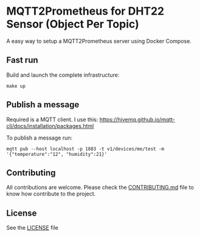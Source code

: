 
# MQTT2Prometheus for DHT22 Sensor (Object Per Topic)

A easy way to setup a MQTT2Prometheus server using Docker Compose.

## Fast run

Build and launch the complete infrastructure:

```
make up
```

## Publish a message

Required is a MQTT client. I use this: https://hivemq.github.io/mqtt-cli/docs/installation/packages.html

To publish a message run:

```
mqtt pub --host localhost -p 1883 -t v1/devices/me/test -m '{"temperature":"12", "humidity":21}'

```

## Contributing

All contributions are welcome. Please check the [CONTRIBUTING.md](./CONTRIBUTING.md) file to know how contribute to the project.

## License

See the [LICENSE](./LICENSE) file
